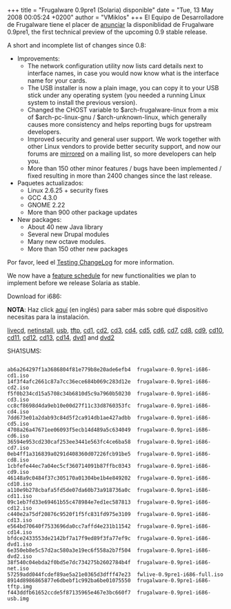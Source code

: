 +++
title = "Frugalware 0.9pre1 (Solaria) disponible"
date = "Tue, 13 May 2008 00:05:24 +0200"
author = "VMiklos"
+++
El Equipo de Desarrolladore de Frugalware tiene el placer de [anunciar](/news/98) la disponiblidad de Frugalware 0.9pre1, the first technical preview of the upcoming 0.9 stable release.  

 A short and incomplete list of changes since 0.8:  

* Improvements:
	+ The network configuration utility now lists card details next to interface names, in case you would now know what is the interface name for your cards.
	+ The USB installer is now a plain image, you can copy it to your USB stick under any operating system (you needed a running Linux system to install the previous version).
	+ Changed the CHOST variable to $arch-frugalware-linux from a mix of $arch-pc-linux-gnu / $arch-unknown-linux, which generally causes more consistency and helps reporting bugs for upstream developers.
	+ Improved security and general user support. We work together with other Linux vendors to provide better security support, and now our forums are [mirrored](http://frugalware.org/mailman/listinfo/frugalware-forums/) on a mailing list, so more developers can help you.
	+ More than 150 other minor features / bugs have been implemented / fixed resulting in more than 2400 changes since the last release.
* Paquetes actualizados:
	+ Linux 2.6.25 + security fixes
	+ GCC 4.3.0
	+ GNOME 2.22
	+ More than 900 other package updates
* New packages:
	+ About 40 new Java library
	+ Several new Drupal modules
	+ Many new octave modules.
	+ More than 150 other new packages


 Por favor, leed el [Testing ChangeLog](http://ftp.frugalware.org/pub/frugalware/frugalware-testing/ChangeLog.txt) for more information.  

 We now have a [feature schedule](http://bugs.frugalware.org/?do=roadmap) for new functionalities we plan to implement before we release Solaria as stable.  

 Download for i686:  

**NOTA**: Haz click [aquí](/docs/install#_choosing_installation_flavor) (en inglés) para saber más sobre qué dispositivo necesitas para la instalación.  

[livecd](/download/frugalware-testing-iso/fwlive-0.9pre1-i686-full.iso),
 [netinstall](/download/frugalware-testing-iso/frugalware-0.9pre1-i686-net.iso),
 [usb](/download/frugalware-testing-iso/frugalware-0.9pre1-i686-usb.img),
 [tftp](/download/frugalware-testing-iso/frugalware-0.9pre1-i686-tftp.img),
 [cd1](/download/frugalware-testing-iso/frugalware-0.9pre1-i686-cd1.iso),
 [cd2](/download/frugalware-testing-iso/frugalware-0.9pre1-i686-cd2.iso),
 [cd3](/download/frugalware-testing-iso/frugalware-0.9pre1-i686-cd3.iso),
 [cd4](/download/frugalware-testing-iso/frugalware-0.9pre1-i686-cd4.iso),
 [cd5](/download/frugalware-testing-iso/frugalware-0.9pre1-i686-cd5.iso),
 [cd6](/download/frugalware-testing-iso/frugalware-0.9pre1-i686-cd6.iso),
 [cd7](/download/frugalware-testing-iso/frugalware-0.9pre1-i686-cd7.iso),
 [cd8](/download/frugalware-testing-iso/frugalware-0.9pre1-i686-cd8.iso),
 [cd9](/download/frugalware-testing-iso/frugalware-0.9pre1-i686-cd9.iso),
 [cd10](/download/frugalware-testing-iso/frugalware-0.9pre1-i686-cd10.iso),
 [cd11](/download/frugalware-testing-iso/frugalware-0.9pre1-i686-cd11.iso),
 [cd12](/download/frugalware-testing-iso/frugalware-0.9pre1-i686-cd12.iso),
 [cd13](/download/frugalware-testing-iso/frugalware-0.9pre1-i686-cd13.iso),
 [cd14](/download/frugalware-testing-iso/frugalware-0.9pre1-i686-cd14.iso),
 [dvd1](/download/frugalware-testing-iso/frugalware-0.9pre1-i686-dvd1.iso) and
 [dvd2](/download/frugalware-testing-iso/frugalware-0.9pre1-i686-dvd2.iso)
  

 SHA1SUMS:
 
```

ab6a264297f1a3686804f81e779b8e20ade6efb4  frugalware-0.9pre1-i686-cd1.iso
14f3f4afc2661c87a7cc36ece684b069c283d12e  frugalware-0.9pre1-i686-cd2.iso
f5f0b234cd15a5708c34b6810d5c9a7960b50230  frugalware-0.9pre1-i686-cd3.iso
cc8cf8698d4da9eb10e00d27f11c33d8760353fc  frugalware-0.9pre1-i686-cd4.iso
7dd673e01a2dab93c84d5f2ca914db1ae427adbb  frugalware-0.9pre1-i686-cd5.iso
4708a26a47671ee06093f5ecb14d489a5c634049  frugalware-0.9pre1-i686-cd6.iso
36594e953cd230caf253ee3441e563fc4ce6ba58  frugalware-0.9pre1-i686-cd7.iso
0eb4ff1a316839a0291d408360d07226fcb91be5  frugalware-0.9pre1-i686-cd8.iso
1cbfefe44ec7a04ec5cf360714091b87ffbc0343  frugalware-0.9pre1-i686-cd9.iso
46148a9c0484f37c305170a01304be1b4e849202  frugalware-0.9pre1-i686-cd10.iso
a110e9b278cbafa5fd5de07da60b73a918736a0c  frugalware-0.9pre1-i686-cd11.iso
09c1eb7fd33e69461b55c478984e7ed1ec587813  frugalware-0.9pre1-i686-cd12.iso
c440e2a75df20876c9520f1f5fc831fd975e3109  frugalware-0.9pre1-i686-cd13.iso
e564bd70640f7533696da0cc7affd4e231b11542  frugalware-0.9pre1-i686-cd14.iso
bfdce2433553de2142bf7a17f9ed89f3fa77ef9c  frugalware-0.9pre1-i686-dvd1.iso
6e350eb8e5c57d2ac580a3e19ec6f558a2b7f504  frugalware-0.9pre1-i686-dvd2.iso
38f540c04ebda2f0bd5e7dc734275b2602784b4f  frugalware-0.9pre1-i686-net.iso
57259add044fcdef89ae5a21e0365d3dfff47e23  fwlive-0.9pre1-i686-full.iso
8914d8986865877e6dbebf1c992ba6be01075550  frugalware-0.9pre1-i686-tftp.img
f443ddfb61652ccde5f87135965e467e3bc660f7  frugalware-0.9pre1-i686-usb.img
            
```
